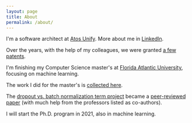```yaml
---
layout: page
title: About
permalink: /about/
---
```


I'm a software architect at [Atos Unify](https://unify.com/en/). More about me in
[LinkedIn](https://www.linkedin.com/in/christiangarbin/).

Over the years, with the help of my colleagues, we were granted
[a few patents](https://scholar.google.com/citations?user=q1ZmDvYAAAAJ&hl=en).

I'm finishing my Computer Science master's at [Florida Atlantic University](https://www.fau.edu/),
focusing on machine learning.

The work I did for the master's is [collected here](https://github.com/fau-masters-collected-works-cgarbin).

The [dropout vs. batch normalization term project](https://github.com/fau-masters-collected-works-cgarbin/cap6619-deep-learning-term-project)
became a [peer-reviewed paper](https://link.springer.com/article/10.1007/s11042-019-08453-9)
(with much help from the professors listed as co-authors).

I will start the Ph.D. program in 2021, also in machine learning.
